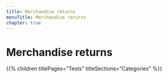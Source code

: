 ```yaml
---
title: Merchandise returns
menuTitle: Merchandise returns
chapter: true
---
```


# Merchandise returns

{{% children titlePages="Tests" titleSections="Categories" %}}
